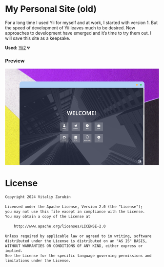 My Personal Site (old)
===================

For a long time I used Yii for myself and at work, I started with version 1.
But the speed of development of Yii leaves much to be desired.
New approaches to development have emerged and it’s time to try them out.
I will save this site as a keepsake.

**Used:** [Yii2](https://www.yiiframework.com/) :broken_heart:

### Preview
![alt text](data/preview-1000.png)

# License

```
Copyright 2024 Vitaliy Zarubin

Licensed under the Apache License, Version 2.0 (the "License");
you may not use this file except in compliance with the License.
You may obtain a copy of the License at

    http://www.apache.org/licenses/LICENSE-2.0

Unless required by applicable law or agreed to in writing, software
distributed under the License is distributed on an "AS IS" BASIS,
WITHOUT WARRANTIES OR CONDITIONS OF ANY KIND, either express or implied.
See the License for the specific language governing permissions and
limitations under the License.
```
